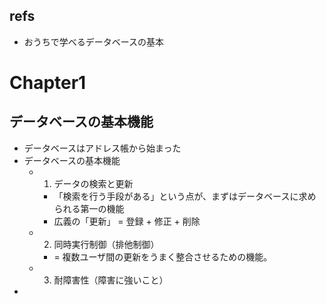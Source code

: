 ## refs

- おうちで学べるデータベースの基本

# Chapter1

## データベースの基本機能

- データベースはアドレス帳から始まった
- データベースの基本機能
  - 1. データの検索と更新
    - 「検索を行う手段がある」という点が、まずはデータベースに求められる第一の機能
    - 広義の「更新」 = 登録 + 修正 + 削除
  - 2. 同時実行制御（排他制御）
    - = 複数ユーザ間の更新をうまく整合させるための機能。
  - 3. 耐障害性（障害に強いこと）
-
